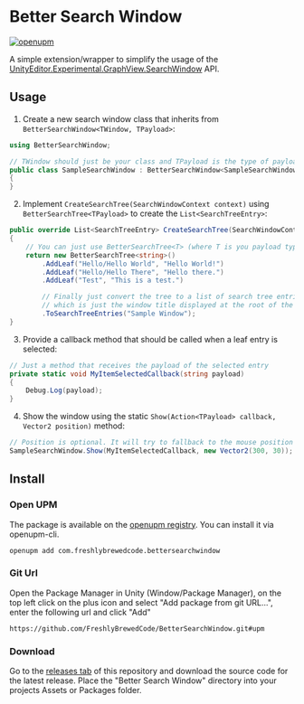 # Better Search Window
[![openupm](https://img.shields.io/npm/v/com.freshlybrewedcode.bettersearchwindow?label=openupm&registry_uri=https://package.openupm.com)](https://openupm.com/packages/com.freshlybrewedcode.bettersearchwindow/)

A simple extension/wrapper to simplify the usage of the [UnityEditor.Experimental.GraphView.SearchWindow](https://docs.unity3d.com/ScriptReference/Experimental.GraphView.SearchWindow.html) API.

## Usage
1. Create a new search window class that inherits from `BetterSearchWindow<TWindow, TPayload>`:

```C#
using BetterSearchWindow;

// TWindow should just be your class and TPayload is the type of payload you would like to use in the window.
public class SampleSearchWindow : BetterSearchWindow<SampleSearchWindow, string>
{
}
```
2. Implement `CreateSearchTree(SearchWindowContext context)` using `BetterSearchTree<TPayload>` to create the `List<SearchTreeEntry>`:

```C#
public override List<SearchTreeEntry> CreateSearchTree(SearchWindowContext context)
{
    // You can just use BetterSearchTree<T> (where T is you payload type) to build your search tree
    return new BetterSearchTree<string>()
        .AddLeaf("Hello/Hello World", "Hello World!")
        .AddLeaf("Hello/Hello There", "Hello there.")
        .AddLeaf("Test", "This is a test.")

        // Finally just convert the tree to a list of search tree entries while providing the root name
        // which is just the window title displayed at the root of the search window
        .ToSearchTreeEntries("Sample Window");
}
```
3. Provide a callback method that should be called when a leaf entry is selected:

```C#
// Just a method that receives the payload of the selected entry
private static void MyItemSelectedCallback(string payload)
{
    Debug.Log(payload);
}
```
4. Show the window using the static `Show(Action<TPayload> callback, Vector2 position)` method:

```C#
// Position is optional. It will try to fallback to the mouse position if nothing else is specified
SampleSearchWindow.Show(MyItemSelectedCallback, new Vector2(300, 30));
```

## Install
### Open UPM
The package is available on the [openupm registry](https://openupm.com/). You can install it via openupm-cli.
```
openupm add com.freshlybrewedcode.bettersearchwindow
```

### Git Url
Open the Package Manager in Unity (Window/Package Manager), on the top left click on the plus icon and select "Add package from git URL...", enter the following url and click "Add"
```
https://github.com/FreshlyBrewedCode/BetterSearchWindow.git#upm
```

### Download
Go to the [releases tab](https://github.com/FreshlyBrewedCode/BetterSearchWindow/releases) of this repository and download the source code for the latest release. Place the "Better Search Window" directory into your projects Assets or Packages folder.
